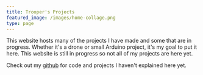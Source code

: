 ```yaml
---
title: Trooper's Projects
featured_image: /images/home-collage.png
type: page
---
```

This website hosts many of the projects I have made and some that are in progress. Whether it's a drone or small Arduino project, it's my goal to put it here. This website is still in progress so not all of my projects are here yet.

Check out my [github](https://github.com/GothardTA) for code and projects I haven't explained here yet.